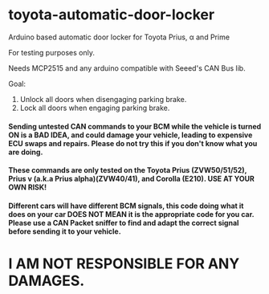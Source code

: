 # toyota-automatic-door-locker
Arduino based automatic door locker for Toyota Prius, α and Prime

For testing purposes only.

Needs MCP2515 and any arduino compatible with Seeed's CAN Bus lib.

Goal:
1. Unlock all doors when disengaging parking brake.
2. Lock all doors when engaging parking brake.

#### Sending untested CAN commands to your BCM while the vehicle is turned ON is a BAD IDEA, and could damage your vehicle, leading to expensive ECU swaps and repairs. Please do not try this if you don't know what you are doing.
#### These commands are only tested on the Toyota Prius (ZVW50/51/52), Prius v (a.k.a Prius alpha)(ZVW40/41), and Corolla (E210). USE AT YOUR OWN RISK!
#### Different cars will have different BCM signals, this code doing what it does on your car DOES NOT MEAN it is the appropriate code for you car. Please use a CAN Packet sniffer to find and adapt the correct signal before sending it to your vehicle.
# I AM NOT RESPONSIBLE FOR ANY DAMAGES.
